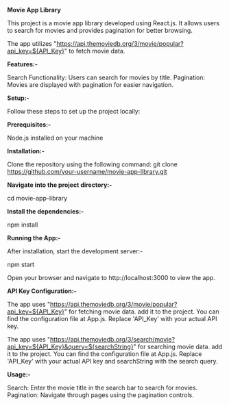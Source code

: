 **Movie App Library**

This project is a movie app library developed using React.js. It allows users to search for movies and provides pagination for better browsing. 

The app utilizes "https://api.themoviedb.org/3/movie/popular?api_key=${API_Key}" to fetch movie data.

**Features:-**

Search Functionality: Users can search for movies by title.
Pagination: Movies are displayed with pagination for easier navigation.

**Setup:-**

Follow these steps to set up the project locally:

**Prerequisites:-**

Node.js installed on your machine

**Installation:-**

Clone the repository using the following command:
git clone https://github.com/your-username/movie-app-library.git

**Navigate into the project directory:-**

cd movie-app-library

**Install the dependencies:-**

npm install

**Running the App:-**

After installation, start the development server:-

npm start

Open your browser and navigate to http://localhost:3000 to view the app.

**API Key Configuration:-**

The app uses "https://api.themoviedb.org/3/movie/popular?api_key=${API_Key}" for fetching movie data. add it to the project. You can find the configuration file at App.js. Replace 'API_Key' with your actual API key.


The app uses "https://api.themoviedb.org/3/search/movie?api_key=${API_Key}&query=${searchString}" for searching movie data. add it to the project. You can find the configuration file at App.js. Replace 'API_Key' with your actual API key and searchString with the search query.

**Usage:-**

Search: Enter the movie title in the search bar to search for movies.
Pagination: Navigate through pages using the pagination controls.

